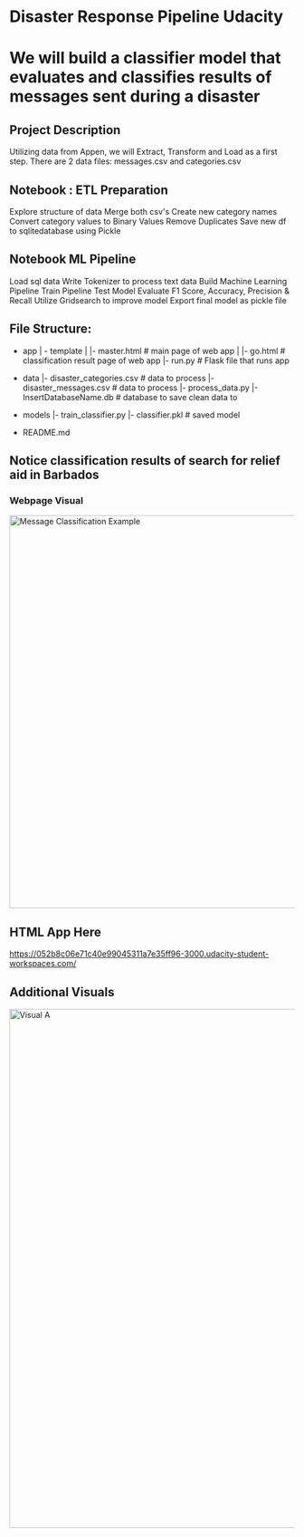 # Disaster Response Pipeline Udacity

# We will build a classifier model that evaluates and classifies results of messages sent during a disaster

## Project Description

Utilizing data from Appen, we will Extract, Transform and Load as a first step. 
There are 2 data files:
messages.csv and categories.csv

## Notebook : ETL Preparation
  Explore structure of data
  Merge both csv's
  Create new category names
  Convert category values to Binary Values
  Remove Duplicates 
  Save new df to sqlitedatabase using Pickle
  
## Notebook ML Pipeline
  Load sql data
  Write Tokenizer to process text data
  Build Machine Learning Pipeline
  Train Pipeline
  Test Model
  Evaluate F1 Score, Accuracy, Precision & Recall
  Utilize Gridsearch to improve model
  Export final model as pickle file
 

## File Structure:
- app
| - template
| |- master.html  # main page of web app
| |- go.html  # classification result page of web app
|- run.py  # Flask file that runs app

- data
|- disaster_categories.csv  # data to process 
|- disaster_messages.csv  # data to process
|- process_data.py
|- InsertDatabaseName.db   # database to save clean data to

- models
|- train_classifier.py
|- classifier.pkl  # saved model 

- README.md
## Notice classification results of search for relief aid in Barbados

### Webpage Visual
<img width="694" alt="Message Classification Example" src="https://user-images.githubusercontent.com/75813316/184791030-1d4e19cc-11e1-427e-b1f2-0fdb2a02906b.png">


## HTML App Here

https://052b8c06e71c40e99045311a7e35ff96-3000.udacity-student-workspaces.com/

## Additional Visuals
<img width="917" alt="Visual A " src="https://user-images.githubusercontent.com/75813316/184790548-e3fbaf06-5717-4054-8d5f-6620d92a2a3b.png">

